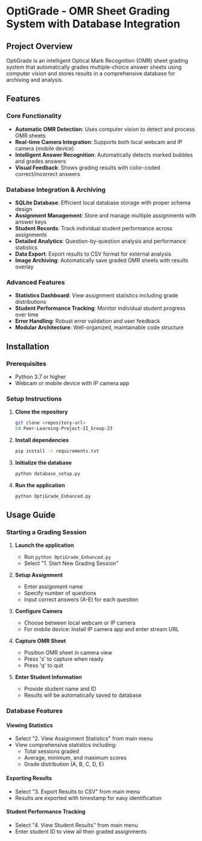 # OptiGrade - OMR Sheet Grading System with Database Integration

## Project Overview

OptiGrade is an intelligent Optical Mark Recognition (OMR) sheet grading system that automatically grades multiple-choice answer sheets using computer vision and stores results in a comprehensive database for archiving and analysis.

## Features

### Core Functionality
- **Automatic OMR Detection**: Uses computer vision to detect and process OMR sheets
- **Real-time Camera Integration**: Supports both local webcam and IP camera (mobile device)
- **Intelligent Answer Recognition**: Automatically detects marked bubbles and grades answers
- **Visual Feedback**: Shows grading results with color-coded correct/incorrect answers

### Database Integration & Archiving
- **SQLite Database**: Efficient local database storage with proper schema design
- **Assignment Management**: Store and manage multiple assignments with answer keys
- **Student Records**: Track individual student performance across assignments
- **Detailed Analytics**: Question-by-question analysis and performance statistics
- **Data Export**: Export results to CSV format for external analysis
- **Image Archiving**: Automatically save graded OMR sheets with results overlay

### Advanced Features
- **Statistics Dashboard**: View assignment statistics including grade distributions
- **Student Performance Tracking**: Monitor individual student progress over time
- **Error Handling**: Robust error validation and user feedback
- **Modular Architecture**: Well-organized, maintainable code structure

## Installation

### Prerequisites
- Python 3.7 or higher
- Webcam or mobile device with IP camera app

### Setup Instructions

1. **Clone the repository**
   ```bash
   git clone <repository-url>
   cd Peer-Learning-Project-II_Group-23
   ```

2. **Install dependencies**
   ```bash
   pip install -r requirements.txt
   ```

3. **Initialize the database**
   ```bash
   python database_setup.py
   ```

4. **Run the application**
   ```bash
   python OptiGrade_Enhanced.py
   ```

## Usage Guide

### Starting a Grading Session

1. **Launch the application**
   - Run `python OptiGrade_Enhanced.py`
   - Select "1. Start New Grading Session"

2. **Setup Assignment**
   - Enter assignment name
   - Specify number of questions
   - Input correct answers (A-E) for each question

3. **Configure Camera**
   - Choose between local webcam or IP camera
   - For mobile device: Install IP camera app and enter stream URL

4. **Capture OMR Sheet**
   - Position OMR sheet in camera view
   - Press 's' to capture when ready
   - Press 'q' to quit

5. **Enter Student Information**
   - Provide student name and ID
   - Results will be automatically saved to database

### Database Features

#### Viewing Statistics
- Select "2. View Assignment Statistics" from main menu
- View comprehensive statistics including:
  - Total sessions graded
  - Average, minimum, and maximum scores
  - Grade distribution (A, B, C, D, E)

#### Exporting Results
- Select "3. Export Results to CSV" from main menu
- Results are exported with timestamp for easy identification

#### Student Performance Tracking
- Select "4. View Student Results" from main menu
- Enter student ID to view all their graded assignments

